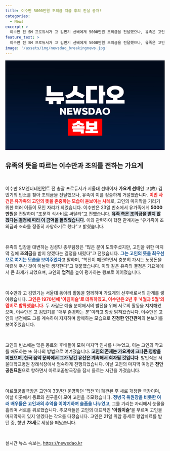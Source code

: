 ```yaml
---
title: 이수만 5000만원 조의금 지급 후의 진실 공개!
categories:
  - News
excerpt: >
  이수만 전 SM 프로듀서가 고 김민기 선배에게 5000만원 조의금을 전달했으나, 유족은 고인의 뜻에 따라 이를 정중히 거절했습니다. 그들의 존경과 애도가 깊게 교감되는 순간이었습니다.
feature_text: >
  이수만 전 SM 프로듀서가 고 김민기 선배에게 5000만원 조의금을 전달했으나, 유족은 고인의 뜻에 따라 이를 정중히 거절했습니다. 그들의 존경과 애도가 깊게 교감되는 순간이었습니다.
image: '/assets/img/newsdao_breakingnews.jpg'
---
```


<p><img src="/assets/img/newsdao_breakingnews.jpg" alt="ranknews 속보" /></p>

<h2 data-ke-size="size26">유족의 뜻을 따르는 이수만과 조의를 전하는 가요계</h2>

<p data-ke-size="size16">&nbsp;</p>

<p>이수만 SM엔터테인먼트 전 총괄 프로듀서가 서울대 선배이자 <strong>가요계 선배</strong>인 고(故) 김민기의 빈소를 찾아 조의금을 전달했으나, 유족이 이를 정중하게 거절했습니다. <b><span style="color: #ee2323;">이번 사건은 유가족의 고인의 뜻을 존중하는 모습이 돋보이는 사례</span></b>로, 고인의 마지막을 기리기 위한 여러 이들이 모인 자리가 되었습니다. 이수만은 23일 빈소에서 유가족에게 <strong>5000만원</strong>을 전달하며 “조문객 식사비로 써달라”고 전했습니다. <b><span style="background-color: #21538527;">유족 측은 조의금을 받지 않겠다는 결정에 따라 이 금액을 돌려줬습니다</span></b>. 이와 관련하여 학전 관계자는 “유가족이 조의금과 조화를 정중히 사양하기로 했다”고 밝혔습니다. </p>

<p data-ke-size="size16">&nbsp;</p>

<p>유족의 입장을 대변하는 김성민 총무팀장은 “많은 분이 도와주셨지만, 고인을 위한 마지막 길에 <strong>조의금</strong>을 받지 않겠다는 결정을 내렸다”고 전했습니다. <b><span style="color: #1a5490;">그는 고인의 뜻을 최우선으로 여기는 모습을 보여주었다</span></b>고 말하며, “학전이 폐관하면서 충분히 가시는 노잣돈을 마련해 주신 것이 아닐까 생각한다”고 덧붙였습니다. 이와 같은 유족의 결정은 가요계에서 큰 화제가 되었으며, 고인의 <strong>업적</strong>을 높이 평가하는 행보로 이어졌습니다. </p>

<p data-ke-size="size16">&nbsp;</p>

<p>이수만과 고 김민기는 서울대 동아리 활동을 함께하며 가요계의 선후배로서의 관계를 쌓아왔습니다. <b><span style="color: #ee2323;">고인은 1970년에 '아침이슬'로 데뷔하였고, 이수만은 2년 후 '4월과 5월'의 멤버로 합류했습니다</span></b>. 두 사람은 예술 분야에서의 발전을 위해 서로의 활동을 지지해왔으며, 이수만은 고 김민기를 “매우 존경하는 분”이라고 항상 밝혀왔습니다. 이수만은 고인의 생전에도 그를 계속하여 지지하며 함께하는 모습으로 <strong>진정한 인간관계</strong>의 본보기를 보여주었습니다. </p>

<p data-ke-size="size16">&nbsp;</p>

<p>고인의 빈소에는 많은 동료와 후배들이 모여 마지막 인사를 나누었고, 이는 고인의 작고를 애도하는 또 하나의 방법으로 여겨졌습니다. <b><span style="background-color: #21538527;">고인의 존재는 가요계에 크나큰 영향을 미쳤으며, 한국 음악 문화에서 그가 남긴 유산은 계속해서 회자될 것입니다</span></b>. 발인식은 서울대학교병원 장례식장에서 엄숙하게 진행되었습니다. 이날 고인의 마지막 여정은 <strong>천안공원묘원</strong>으로 향하면서 아르코꿈밭극장을 잠시 들르는 시간을 가졌습니다. </p>

<p data-ke-size="size16">&nbsp;</p>

<p>아르코꿈밭극장은 고인이 33년간 운영하던 '학전'이 폐관된 후 새로 개장한 극장이며, 이날 이곳에서 동료와 친구들이 모여 고인을 추모했습니다. <b><span style="color: #1a5490;">정병국 위원장을 비롯한 여러 배우들은 고인과의 추억을 이야기하며 슬픔을 나누었고</span></b>, 그를 기리는 자리에서 눈물을 흘리며 서로를 위로했습니다. 추모객들은 고인의 대표작인 <strong>'아침이슬'</strong>을 부르며 고인을 마지막까지 잊지 않겠다는 각오를 다졌습니다. 고인은 21일 위암 증세로 항암치료를 받던 중, 향년 <strong>73세</strong>로 세상을 떠났습니다. </p>

<p data-ke-size="size16">&nbsp;</p>

<p data-ke-size="size16"></p>
실시간 뉴스 속보는, <a href="https://newsdao.kr" rel="dofollow">https://newsdao.kr</a>



